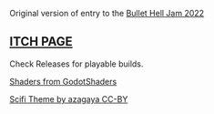 Original version of entry to the [Bullet Hell Jam 2022](https://itch.io/jam/bullet-hell-jam-2022)

## [ITCH PAGE](https://riesyeti.itch.io/hell-retaliation)


Check Releases for playable builds.


[Shaders from GodotShaders](https://godotshaders.com/)

[Scifi Theme by azagaya CC-BY](https://azagaya.itch.io/sci-fi-theme)
